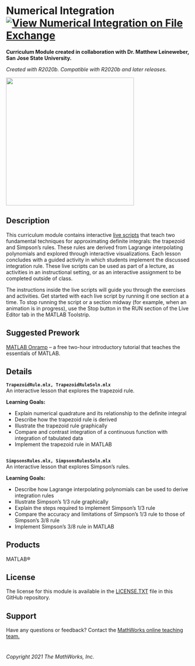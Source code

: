 # Numerical Integration [![View Numerical Integration on File Exchange](https://www.mathworks.com/matlabcentral/images/matlab-file-exchange.svg)](https://www.mathworks.com/matlabcentral/fileexchange/94963-numerical-integration)
**Curriculum Module created in collaboration with Dr. Matthew Leineweber, San Jose State University.**

_Created with R2020b. Compatible with R2020b and later releases._  

<img src="https://user-images.githubusercontent.com/81383420/123653415-1c825a00-d7fb-11eb-8411-d0b97b0d76fb.gif" width="350">


## Description ##
This curriculum module contains interactive [live scripts](https://www.mathworks.com/products/matlab/live-editor.html) that teach two fundamental techniques for approximating definite integrals: the trapezoid and Simpson’s rules. These rules are derived from Lagrange interpolating polynomials and explored through interactive visualizations. Each lesson concludes with a guided activity in which students implement the discussed integration rule. These live scripts can be used as part of a lecture, as activities in an instructional setting, or as an interactive assignment to be completed outside of class.

The instructions inside the live scripts will guide you through the exercises and activities. Get started with each live script by running it one section at a time. To stop running the script or a section midway (for example, when an animation is in progress), use the Stop button in the RUN section of the Live Editor tab in the MATLAB Toolstrip.

## Suggested Prework ##
[MATLAB Onramp](https://www.mathworks.com/learn/tutorials/matlab-onramp.html) – a free two-hour introductory tutorial that teaches the essentials of MATLAB.

## Details ##
**`TrapezoidRule.mlx, TrapezoidRuleSoln.mlx`**  
An interactive lesson that explores the trapezoid rule.

**Learning Goals:**
- Explain numerical quadrature and its relationship to the definite integral
- Describe how the trapezoid rule is derived
- Illustrate the trapezoid rule graphically
- Compare and contrast integration of a continuous function with integration of tabulated data
- Implement the trapezoid rule in MATLAB

## ##
**`SimpsonsRules.mlx, SimpsonsRulesSoln.mlx`**  
An interactive lesson that explores Simpson’s rules.

**Learning Goals:**
- Describe how Lagrange interpolating polynomials can be used to derive integration rules
- Illustrate Simpson’s 1/3 rule graphically
- Explain the steps required to implement Simpson’s 1/3 rule
- Compare the accuracy and limitations of Simpson’s 1/3 rule to those of Simpson’s 3/8 rule
- Implement Simpson’s 3/8 rule in MATLAB

## Products ##
MATLAB&reg;

## License ##
The license for this module is available in the [LICENSE.TXT](license.txt) file in this GitHub repository.

## Support ##
Have any questions or feedback? Contact the <a href="mailto:onlineteaching@mathworks.com">MathWorks online teaching team.</a>

# #

_Copyright 2021 The MathWorks, Inc._
